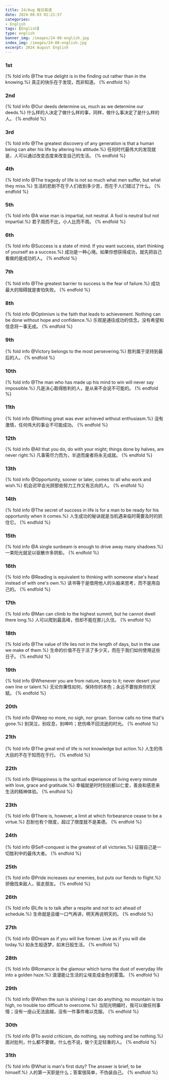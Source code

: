 ```yaml
---
title: 24/Aug 每日英语
date: 2024-08-03 02:21:57
categories:
- English
tags: [English]
type: english
banner_img: /images/24-08-english.jpg
index_img: /images/24-08-english.jpg
excerpt: 2024 August English
---
```


### 1st
{% fold info @The true delight is in the finding out rather than in the knowing.%}
真正的快乐在于发现，而非知道。
{% endfold %}

### 2nd
{% fold info @Our deeds determine us, much as we determine our deeds.%}
什么样的人决定了做什么样的事，同样，做什么事决定了是什么样的人。
{% endfold %}

### 3rd
{% fold info @The greatest discovery of any generation is that a human being can alter his life by altering his attitude.%}
任何时代最伟大的发现就是，人可以通过改变态度来改变自己的生活。
{% endfold %}

### 4th
{% fold info @The tragedy of life is not so much what men suffer, but what they miss.%}
生活的悲剧不在于人们收到多少苦，而在于人们错过了什么。
{% endfold %}

### 5th
{% fold info @A wise man is impartial, not neutral. A fool is neutral but not impartial.%}
君子周而不比，小人比而不周。
{% endfold %}

### 6th
{% fold info @Success is a state of mind. If you want success, start thinking of yourself as a success.%}
成功是一种心境。如果你想获得成功，就先把自己看做的是成功的人。
{% endfold %}

### 7th
{% fold info @The greatest barrier to success is the fear of failure.%}
成功最大的阻碍就是害怕失败。
{% endfold %}

### 8th
{% fold info @Optimism is the faith that leads to achievement. Nothing can be done without hope and confidence.%}
乐观是通往成功的信念。没有希望和信息将一事无成。
{% endfold %}

### 9th
{% fold info @Victory belongs to the most persevering.%}
胜利属于坚持到最后的人。
{% endfold %}

### 10th
{% fold info @The man who has made up his mind to win will never say impossible.%}
凡是决心取得胜利的人，是从来不会说不可能的。
{% endfold %}

### 11th
{% fold info @Nothing great was ever achieved without enthusiasm.%}
没有激情，任何伟大的事业不可能成功。
{% endfold %}

### 12th
{% fold info @All that you do, do with your might; things done by halves, are never right.%}
凡事需尽力而为，半途而废者将永无成就。
{% endfold %}

### 13th
{% fold info @Opportunity, sooner or later, comes to all who work and wish.%}
机会迟早会光顾那些努力工作又有志向的人。
{% endfold %}

### 14th
{% fold info @The secret of success in life is for a man to be ready for his opportunity when it comes.%}
人生成功的秘诀就是当机遇来临时需要及时的抓住它。
{% endfold %}

### 15th
{% fold info @A single sunbeam is enough to drive away many shadows.%}
一束阳光就足以驱散许多阴影。
{% endfold %}

### 16th
{% fold info @Reading is equivalent to thinking with someone else's head instead of with one's own.%}
读书等于是借用他人的头脑来思考，而不是用自己的。
{% endfold %}

### 17th
{% fold info @Man can climb to the highest summit, but he cannot dwell there long.%}
人可以爬到最高峰，但却不能在那儿久住。
{% endfold %}

### 18th
{% fold info @The value of life lies not in the length of days, but in the use we make of them.%}
生命的价值不在于活了多少天，而在于我们如何使用这些日子。
{% endfold %}

### 19th
{% fold info @Whenever you are from nature, keep to it; never desert your own line or talent.%}
无论你秉性如何，保持你的本色；永远不要抛弃你的天赋。
{% endfold %}

### 20th
{% fold info @Weep no more, no sigh, nor groan. Sorrow calls no time that's gone.%}
别哭泣，别叹息，别呻吟；悲伤唤不回流逝的时光。
{% endfold %}

### 21th
{% fold info @The great end of life is not knowledge but action.%}
人生的伟大目的不在于知而在于行。
{% endfold %}

### 22th
{% fold info @Happiness is the spritual experience of living every minute with love, grace and gratitude.%}
幸福就是时时刻刻都以仁爱，善良和感恩来生活的精神体验。
{% endfold %}

### 23th
{% fold info @There is, however, a limit at which forbearance cease to be a virtue.%}
忍耐也有个限度，超过了限度就不是美德。
{% endfold %}

### 24th
{% fold info @Self-conquest is the greatest of all victories.%}
征服自己是一切胜利中的最伟大者。
{% endfold %}

### 25th
{% fold info @Pride increases our enemies, but puts our fiends to flight.%}
骄傲找来敌人，驱走朋友。
{% endfold %}

### 26th
{% fold info @Life is to talk after a respite and not to act ahead of schedule.%}
生命就是且缓一口气再讲，明天再说明天的。
{% endfold %}

### 27th
{% fold info @Dream as if you will live forever. Live as if you will die today.%}
如永生般逐梦，如末日般生活。
{% endfold %}

### 28th
{% fold info @Romance is the glamour which turns the dust of everyday life into a golden haze.%}
浪漫能让生活的尘埃变成金色的雾霭。
{% endfold %}

### 29th
{% fold info @When the sun is shining I can do anything; no mountain is too high, no trouble too difficult to overcome.%}
当阳光明媚时，我可以做任何事情；没有一座山无法逾越，没有一件事件难以克服。
{% endfold %}

### 30th
{% fold info @To avoid criticism, do nothing, say nothing and be nothing.%}
面对批判，什么都不要做，什么也不说，做个无足轻重的人。
{% endfold %}

### 31th
{% fold info @What is man's first duty? The answer is brief; to be himself.%}
人的第一天职是什么；答案很简单，不伪装自己。
{% endfold %}


